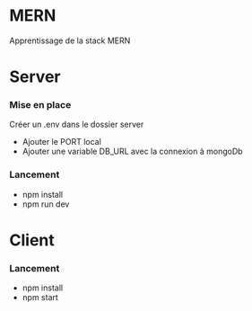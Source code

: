 # MERN

Apprentissage de la stack MERN

# Server

### Mise en place 

Créer un .env dans le dossier server
- Ajouter le PORT local
- Ajouter une variable DB_URL avec la connexion à mongoDb

### Lancement
- npm install
- npm run dev

# Client

### Lancement
- npm install
- npm start